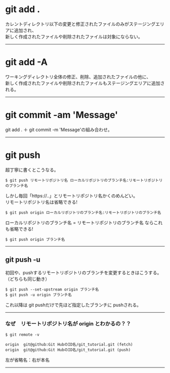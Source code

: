 # git add .
カレントディレクトリ以下の変更と修正されたファイルのみがステージングエリアに追加され、    
新しく作成されたファイルや削除されたファイルは対象にならない。    
***

# git add -A
ワーキングディレクトリ全体の修正、削除、追加されたファイルの他に、    
新しく作成されたファイルや削除されたファイルもステージングエリアに追加される。
***

# git commit -am 'Message'
git add . ＋ git commit -m 'Message'の組み合わせ。
***

# git push
超丁寧に書くとこうなる。    
~~~
$ git push リモートリポジトリ名 ローカルリポジトリのブランチ名:リモートリポジトリのブランチ名
~~~
    
しかし毎回「https://..」とリモートリポジトリ名かくのめんどい。    
リモートリポジトリ名は省略できる!
~~~
$ git push origin ローカルリポジトリのブランチ名:リモートリポジトリのブランチ名
~~~

ローカルリポジトリのブランチ名 = リモートリポジトリのブランチ名 ならこれも省略できる!
~~~
$ git push origin ブランチ名
~~~
***

## git push -u
初回や、pushするリモートリポジトリのブランチを変更するときはこうする。（どちらも同じ動き）
~~~
$ git push --set-upstream origin ブランチ名
$ git push -u origin ブランチ名
~~~
これ以降は git pushだけで先ほど指定したブランチに pushされる。
***

### なぜ　リモートリポジトリ名が origin とわかるの？？
~~~
$ git remote -v

origin  git@github:Git HubのID名/git_tutorial.git (fetch)
origin  git@github:Git HubのID名/git_tutorial.git (push)
~~~
左が省略名：右が本名
***
